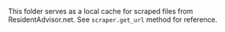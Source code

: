 This folder serves as a local cache for scraped files from ResidentAdvisor.net. See `scraper.get_url` method for reference.